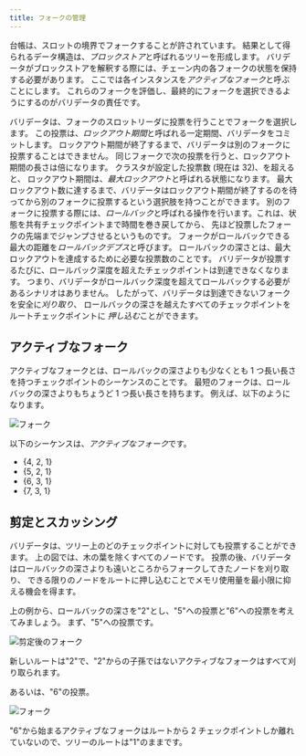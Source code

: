 ```yaml
---
title: フォークの管理
---
```


台帳は、スロットの境界でフォークすることが許されています。 結果として得られるデータ構造は、*ブロックストア*と呼ばれるツリーを形成します。 バリデータがブロックストアを解釈する際には、チェーン内の各フォークの状態を保持する必要があります。 ここでは各インスタンスを*アクティブなフォーク*と呼ぶことにします。 これらのフォークを評価し、最終的にフォークを選択できるようにするのがバリデータの責任です。

バリデータは、フォークのスロットリーダに投票を行うことでフォークを選択します。 この投票は、*ロックアウト期間*と呼ばれる一定期間、バリデータをコミットします。 ロックアウト期間が終了するまで、バリデータは別のフォークに投票することはできません。 同じフォークで次の投票を行うと、ロックアウト期間の長さは倍になります。 クラスタが設定した投票数 \(現在は 32\)、を超えると、 ロックアウト期間は、*最大ロックアウト*と呼ばれる状態になります。 最大ロックアウト数に達するまで、バリデータはロックアウト期間が終了するのを待ってから別のフォークに投票するという選択肢を持つことができます。 別のフォークに投票する際には、*ロールバック*と呼ばれる操作を行います。これは、状態を共有チェックポイントまで時間を巻き戻してから、 先ほど投票したフォークの先端までジャンプさせるというものです。 フォークがロールバックできる最大の距離を*ロールバックデプス*と呼びます。 ロールバックの深さとは、最大ロックアウトを達成するために必要な投票数のことです。 バリデータが投票するたびに、ロールバック深度を超えたチェックポイントは到達できなくなります。 つまり、バリデータがロールバック深度を超えてロールバックする必要があるシナリオはありません。 したがって、バリデータは到達できないフォークを安全に*刈り取り*、 ロールバックの深さを越えたすべてのチェックポイントをルートチェックポイントに *押し込む*ことができます。

## アクティブなフォーク

アクティブなフォークとは、ロールバックの深さよりも少なくとも 1 つ長い長さを持つチェックポイントのシーケンスのことです。 最短のフォークは、ロールバックの深さよりもちょうど 1 つ長い長さを持ちます。 例えば、以下のようになります。

![フォーク](/img/forks.svg)

以下のシーケンスは、*アクティブなフォーク*です。

- {4, 2, 1}
- {5, 2, 1}
- {6, 3, 1}
- {7, 3, 1}

## 剪定とスカッシング

バリデータは、ツリー上のどのチェックポイントに対しても投票することができます。 上の図では、木の葉を除くすべてのノードです。 投票の後、バリデータはロールバックの深さよりも遠いところからフォークしてきたノードを刈り取り、 できる限りのノードをルートに押し込むことでメモリ使用量を最小限に抑える機会を得ます。

上の例から、ロールバックの深さを"2"とし、"5"への投票と"6"への投票を考えてみましょう。 まず、"5"への投票です。

![剪定後のフォーク](/img/forks-pruned.svg)

新しいルートは"2"で、"2"からの子孫ではないアクティブなフォークはすべて刈り取られます。

あるいは、"6"の投票。

![フォーク](/img/forks-pruned2.svg)

"6"から始まるアクティブなフォークはルートから 2 チェックポイントしか離れていないので、ツリーのルートは"1"のままです。
